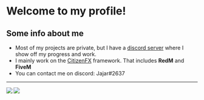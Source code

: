 # Welcome to my profile!

## Some info about me
* Most of my projects are private, but I have a [discord server](https://discord.gg/6uMnJWXezX) where I show off my progress and work.
* I mainly work on the [CitizenFX](https://github.com/citizenfx) framework. That includes **RedM** and **FiveM**
* You can contact me on discord: Jajar#2637

---

<p>
  <img align = 'left' src="https://github-readme-stats.vercel.app/api?username=JajarGaming&include_all_commits=true&theme=github_dark&show_icons=true&hide_border=true&count_private=true"/>
 	<img align = 'left' src="https://github-readme-stats.vercel.app/api/wakatime?username=Jajar&theme=github_dark&hide_border=true&layout=compact&langs_count=8" />
</p>
